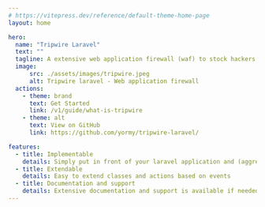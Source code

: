 ```yaml
---
# https://vitepress.dev/reference/default-theme-home-page
layout: home

hero:
  name: "Tripwire Laravel"
  text: ""
  tagline: A extensive web application firewall (waf) to stock hackers in their tracks
  image:
      src: ./assets/images/tripwire.jpeg
      alt: Tripwire laravel - Web application firewall
  actions:
    - theme: brand
      text: Get Started
      link: /v1/guide/what-is-tripwire
    - theme: alt
      text: View on GitHub
      link: https://github.com/yormy/tripwire-laravel/

features:
  - title: Implementable
    details: Simply put in front of your laravel application and (aggressively) stop hackers
  - title: Extendable
    details: Easy to extend classes and actions based on events
  - title: Documentation and support
    details: Extensive documentation and support is available if needed
---
```

